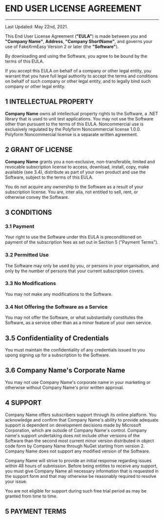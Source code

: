 # END USER LICENSE AGREEMENT
------------------------------------

Last Updated: May 22nd, 2021.

This End User License Agreement (**"EULA"**) is made between you and **"Company Name"**, **Address**, **"Company ShortName"**, and governs your use of FakeXrmEasy Version 2 or later (the **"Software"**).

By downloading and using the Software, you agree to be bound by the terms of this EULA.

If you accept this EULA on behalf of a company or other legal entity, you warrant that you have full legal authority to accept the terms and conditions on behalf of such company or other legal entity, and to legally bind such company or other legal entity.

## 1 INTELLECTUAL PROPERTY

**Company Name** owns all intellectual property rights to the Software, a .NET library that is used to unit test applications. You may not use the Software other than pursuant to the terms of this EULA. Noncommercial use is exclusively regulated by the Polyform Noncommercial license 1.0.0. Polyform Noncommercial license is a separate written agreement.

## 2 GRANT OF LICENSE

**Company Name** grants you a non-exclusive, non-transferable, limited and revocable subscription license to access, download, install, copy, make available (see 3.4), distribute as part of your own product and use the Software, subject to the terms of this EULA.

You do not acquire any ownership to the Software as a result of your subscription license. You are, inter alia, not entitled to sell, rent, or otherwise convey the Software.

## 3 CONDITIONS

### 3.1 Payment

Your right to use the Software under this EULA is preconditioned on payment of the subscription fees as set out in Section 5 ("Payment Terms").

### 3.2 Permitted Use

The Software may only be used by you, or persons in your organisation, and only by the number of persons that your current subscription covers.

### 3.3 No Modifications

You may not make any modifications to the Software.

### 3.4 Not Offering the Software as a Service

You may not offer the Software, or what substantially constitutes the Software, as a service other than as a minor feature of your own service.

## 3.5 Confidentiality of Credentials

You must maintain the confidentiality of any credentials issued to you upong signing up for a subscription to the Software.

## 3.6 Company Name's Corporate Name

You may not use Company Name's corporate name in your marketing or otherwise without Company Name's prior written approval.

## 4 SUPPORT

Company Name offers subscribers support through its online platform. You acknowledge and confirm that Company Name's ability to provide adequate support is dependent on development decisions made by Microsoft Corporation, which are outside of Company Name's control. Company name's support undertaking does not include other versions of the Software than the second most current minor version distributed in object code form by Company Name through NuGet starting from version 2. Company Name does not support any modified version of the Software.

Company Name will strive to provide an initial response regarding issues within 48 hours of submission. Before being entitles to receive any support, you must give Company Name all necessary information that is requested in the support form and that may otherwise be reasonably required to resolve your issue.

You are not eligible for support during such free trial period as may be granted from time to time.

## 5 PAYMENT TERMS








